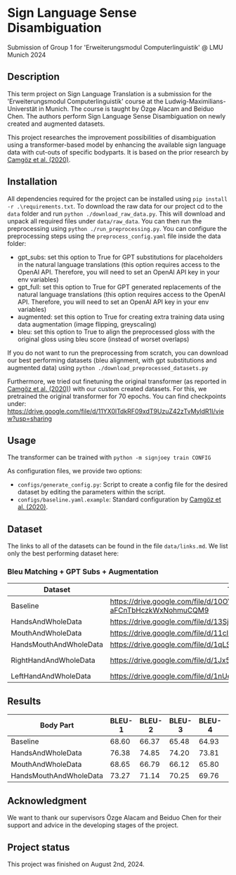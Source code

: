 # Sign Language Sense Disambiguation
Submission of Group 1 for 'Erweiterungsmodul Computerlinguistik' @ LMU Munich 2024

## Description
This term project on Sign Language Translation is a submission for the 'Erweiterungsmodul Computerlinguistik' course at the Ludwig-Maximilians-Universtät in Munich. The course is taught by Özge Alacam and Beiduo Chen.
The authors perform Sign Language Sense Disambiguation on newly created and augmented datasets.

This project researches the improvement possibilities of disambiguation using a transformer-based model by enhancing the available sign language data with cut-outs of specific bodyparts.
It is based on the prior research by [Camgöz et al. (2020)](https://arxiv.org/abs/2003.13830).


## Installation
All dependencies required for the project can be installed using ``pip install -r .\requirements.txt``. To download the raw data for our project cd to the ``data`` folder and run ``python ./download_raw_data.py``. This will download and unpack all required files under ``data/raw_data``. You can then run the preprocessing using ``python ./run_preprocessing.py``. You can configure the preprocessing steps using the ``preprocess_config.yaml`` file inside the data folder:
- gpt_subs: set this option to True for GPT substitutions for placeholders in the natural language translations (this option requires access to the OpenAI API. Therefore, you will need to set an OpenAI API key in your env variables)
- gpt_full: set this option to True for GPT generated replacements of the natural language translations (this option requires access to the OpenAI API. Therefore, you will need to set an OpenAI API key in your env variables)
- augmented: set this option to True for creating extra training data using data augmentation (image flipping, greyscaling)
- bleu: set this option to True to align the preprocessed gloss with the original gloss using bleu score (instead of worset overlaps)

If you do not want to run the preprocessing from scratch, you can download our best performing datasets (bleu alignment, with gpt substitutions and augmented data) using ``python ./download_preprocessed_datasets.py``

Furthermore, we tried out finetuning the original transformer (as reported in [Camgöz et al. (2020)](https://arxiv.org/abs/2003.13830)) with our custom created datasets. For this, we pretrained the original transformer for 70 epochs. You can find checkpoints under: https://drive.google.com/file/d/11YX0lTdkRF09xdT9UzuZ42zTvMyldR1I/view?usp=sharing

## Usage
The transformer can be trained with ```python -m signjoey train CONFIG```

As configuration files, we provide two options:
- ```configs/generate_config.py```: Script to create a config file for the desired dataset by editing the parameters within the script. 
- ```configs/baseline.yaml.example```: Standard configuration by [Camgöz et al. (2020)](https://arxiv.org/abs/2003.13830).

## Dataset
The links to all of the datasets can be found in the file ```data/links.md```. We list only the best performing dataset here:

### Bleu Matching + GPT Subs + Augmentation
| Dataset                   | Train | Test | Dev |
|---------------------------|-------|------|-----|
| Baseline            | https://drive.google.com/file/d/10OVYAfXhXa-aFCnTbHczkWxNohmuCQM9 | https://drive.google.com/file/d/1aR4ybwTi6DzMsHhh4rQZVnTeaURfOcdN | https://drive.google.com/file/d/10OVYAfXhXa-aFCnTbHczkWxNohmuCQM9 |
| HandsAndWholeData     | https://drive.google.com/file/d/13SjJ4QyKABtupA0rmx8vuxQwyJPclSbf |  https://drive.google.com/file/d/1INpTE0vUKj2DxIJEZFUh4UCuiDp2exYC | https://drive.google.com/file/d/1iP7ba0KQQ31--PNu3ZVZSjjPke1wZbao |
| MouthAndWholeData    | https://drive.google.com/file/d/11cl9kjcW3IPw84gLk7-SwsBQYMEcwiw8 | https://drive.google.com/file/d/1zDkeL1C5t9uQWr0qYF8_QsNLPCTZUwlF | https://drive.google.com/file/d/19T_qqVD2ft1sZzsKhfuAq3dHBhNS6AKo |
| HandsMouthAndWholeData | https://drive.google.com/file/d/1qLSluNUMywQNRNqRueImH59spbYByw2n | https://drive.google.com/file/d/1XzqZ7UX7UNyFNgbD6kcooLbVv0OCDJhQ | https://drive.google.com/file/d/11nann53Ntd3ly9LzlyomGCUGJxQ16KEI |
| RightHandAndWholeData       | https://drive.google.com/file/d/1Jx5W6f3xD0c5vHpTKwD-96bRSNbtuEgZ | https://drive.google.com/file/d/1gnxnpi6a5ntAviabFE32vCUIqY3VXAcL | https://drive.google.com/file/d/1GamKKx2s4aJs1Xa-O9SF1MBykHMRuww_ |
| LeftHandAndWholeData        | https://drive.google.com/file/d/1nUe49pdCuV7MJZBKn4Ovqo0hkLAsognB | https://drive.google.com/file/d/1PVfnWVx1mmZNqphOjM3wvx3NEHA_1W5m | https://drive.google.com/file/d/10LYy9Gx3Ictz59gPRHAK_NOcnWalNJRO |

## Results
| Body Part                   | BLEU-1 | BLEU-2 | BLEU-3 | BLEU-4 | ROUGE | CHRF |
|---------------------------|---------------|---------|--------|--------|--------|--------|
| Baseline            | 68.60 | 66.37 | 65.48 | 64.93 | 70.60 | 71.98 |
| HandsAndWholeData     | 76.38 | 74.85 | 74.20 | 73.81 | 77.25 | 80.10 |
| MouthAndWholeData    | 68.65 | 66.79 | 66.12 | 65.80 | 68.58 | 72.24 |
| HandsMouthAndWholeData | 73.27 | 71.14 | 70.25 | 69.76 | 74.06 | 75.73 |

## Acknowledgment
We want to thank our supervisors Özge Alacam and Beiduo Chen for their support and advice in the developing stages of the project.

## Project status
This project was finished on August 2nd, 2024.
<!-- This project is a work-in-progress. -->

